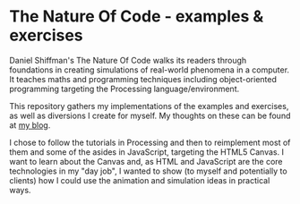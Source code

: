 # The Nature Of Code - examples & exercises

Daniel Shiffman's The Nature Of Code walks its readers through foundations in creating simulations of real-world
phenomena in a computer. It teaches maths and programming techniques including object-oriented programming
targeting the Processing language/environment.

This repository gathers my implementations of the examples and exercises, as well as diversions I create for
myself. My thoughts on these can be found at [my blog](http://simon.theotherdell.com). 

I chose to follow the tutorials in Processing and then to reimplement most of them and some of the asides in
JavaScript, targeting the HTML5 Canvas. I want to learn about the Canvas and, as HTML and JavaScript are the core
technologies in my "day job", I wanted to show (to myself and potentially to clients) how I could use the animation and
simulation ideas in practical ways.
